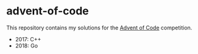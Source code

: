 # advent-of-code
This repository contains my solutions for the [Advent of Code](http://adventofcode.com/) competition.

* 2017: C++
* 2018: Go
